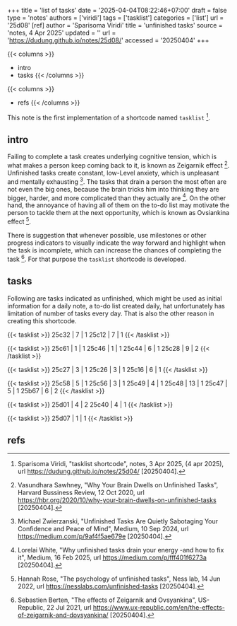 +++
title = 'list of tasks'
date = '2025-04-04T08:22:46+07:00'
draft = false
type = 'notes'
authors = ['viridi']
tags = ['tasklist']
categories = ['list']
url = '25d08'
[ref]
author = 'Sparisoma Viridi'
title = 'unfinished tasks'
source = 'notes, 4 Apr 2025'
updated = ''
url = 'https://dudung.github.io/notes/25d08/'
accessed = '20250404'
+++

{{< columns >}}
+ intro
+ tasks
{{< /columns >}}

{{< columns >}}
+ refs
{{< /columns >}}

<!--more-->

This note is the first implementation of a shortcode named `tasklist` [^viridi_2025].


## intro
Failing to complete a task creates underlying cognitive tension, which is what makes a person keep coming back to it, is known as Zeigarnik effect [^sawhney_2020]. Unfinished tasks create constant, low-Level anxiety, which is unpleasant and mentally exhausting [^zwierzanski_2024]. The tasks that drain a person the most often are not even the big ones, because the brain tricks him into thinking they are bigger, harder, and more complicated than they actually are [^white_2025]. On the other hand, the annoyance of having all of them on the to-do list may motivate the person to tackle them at the next opportunity, which is known as Ovsiankina effect [^rose_2022].

There is suggestion that whenever possible, use milestones or other progress indicators to visually indicate the way forward and highlight when the task is incomplete, which can increase the chances of completing the task [^barten_2021]. For that purpose the `tasklist` shortcode is developed.


## tasks
Following are tasks indicated as unfinished, which might be used as initial information for a daily note, a to-do list created daily, hat unfortunately has limitation of number of tasks every day. That is also the other reason in creating this shortcode.


{{< tasklist >}}
25c32 | 7 | 1
25c12 | 7 | 1
{{< /tasklist >}}

{{< tasklist >}}
25c61 | 1 | 1
25c46 | 1 | 1
25c44 | 6 | 1
25c28 | 9 | 2
{{< /tasklist >}}

{{< tasklist >}}
25c27 | 3 | 1
25c26 | 3 | 1
25c16 | 6 | 1
{{< /tasklist >}}

{{< tasklist >}}
25c58 | 5 | 1
25c56 | 3 | 1
25c49 | 4 | 1
25c48 | 13 | 1
25c47 | 5 | 1
25b67 | 6 | 2
{{< /tasklist >}}

{{< tasklist >}}
25d01 | 4 | 2
25c40 | 4 | 1
{{< /tasklist >}}


{{< tasklist >}}
25d07 | 1 | 1
{{< /tasklist >}}

## refs
[^barten_2021]: Sebastien Berten, "The effects of Zeigarnik and Ovsyankina", US-Republic, 22 Jul 2021, url https://www.ux-republic.com/en/the-effects-of-zeigarnik-and-dovsyankina/ [20250404].
[^rose_2022]: Hannah Rose, "The psychology of unfinished tasks", Ness lab, 14 Jun 2022, url https://nesslabs.com/unfinished-tasks [20250404].
[^sawhney_2020]: Vasundhara Sawhney, "Why Your Brain Dwells on Unfinished Tasks", Harvard Bussiness Review, 12 Oct 2020, url https://hbr.org/2020/10/why-your-brain-dwells-on-unfinished-tasks [20250404].
[^viridi_2025]: Sparisoma Viridi, "tasklist shortcode", notes, 3 Apr 2025, (4 apr 2025), url https://dudung.github.io/notes/25d04/ [20250404].
[^white_2025]: Lorelai White, "Why unfinished tasks drain your energy -and how to fix it", Medium, 16 Feb 2025, url https://medium.com/p/fff401f6273a [20250404].
[^zwierzanski_2024]: Michael Zwierzanski, "Unfinished Tasks Are Quietly Sabotaging Your Confidence and Peace of Mind", Medium, 10 Sep 2024, url https://medium.com/p/9af4f5ae679e [20250404].
